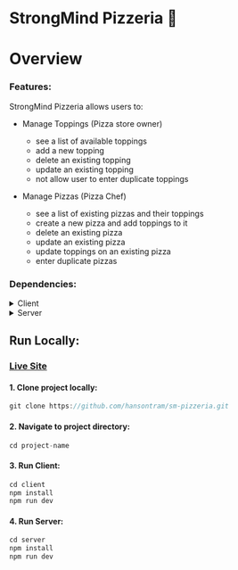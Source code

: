 # StrongMind Pizzeria 🍕

# Overview

### Features:

StrongMind Pizzeria allows users to:

- Manage Toppings (Pizza store owner) 

    - see a list of available toppings
    - add a new topping
    - delete an existing topping
    -  update an existing topping
    -  not allow user to enter duplicate toppings

- Manage Pizzas (Pizza Chef)

    - see a list of existing pizzas and their toppings
    - create a new pizza and add toppings to it
    - delete an existing pizza
    - update an existing pizza
    - update toppings on an existing pizza
    - enter duplicate pizzas


### Dependencies:

<details>
  <summary>Client</summary>
  <ul>
    <li>Javascript</li>
    <li>React.js</li>
    <li>Tailwind.css</li>
    <li>Tailwind-elements</li>
    <li>React-router-dom</li>
    <li>Axios</li>
  </ul>
</details>

<details>
  <summary>Server</summary>
  <ul>
    <li>MongoDB</li>
    <li>Express.js</li>
    <li>Node.js</li>
    <li>Mongoose</li>
    <li>Passport.js</li>
    <li>Dotenv</li>
    <li>Cloudinary</li>
    <li>JWT</li>
    <li>Socket.io</li>
  </ul>
</details>


## Run Locally:

 ### [Live Site](https://zippy-kangaroo-408751.netlify.app/)
 
#### 1. Clone project locally:
```javascript
git clone https://github.com/hansontram/sm-pizzeria.git
```
#### 2. Navigate to project directory:
```javascript
cd project-name
```
#### 3. Run Client:
```javascript
cd client
npm install
npm run dev
```
#### 4. Run Server:
```javascript
cd server
npm install
npm run dev
```